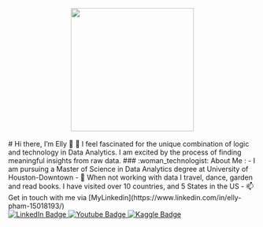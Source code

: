 <div id="header" align="center">
  <img src="https://media.giphy.com/media/hpXdHPfFI5wTABdDx9/giphy.gif" width="250"/>
</div>
<br/>
# Hi there, I’m Elly 👋 
 🌱 I feel fascinated for the unique combination of logic and technology in Data Analytics. I am excited by the process of finding meaningful insights from raw data. 
### :woman_technologist: About Me :
-  I am pursuing a Master of Science in Data Analytics degree at University of Houston-Downtown
- 💞️ When not working with data I travel, dance, garden and read books. I have visited over 10 countries, and 5 States in the US
- 📫 Get in touch with me via [MyLinkedin](https://www.linkedin.com/in/elly-pham-15018193/) 

<div id="badges">
  <a href="https://www.linkedin.com/in/elly-pham-15018193/">
    <img src="https://img.shields.io/badge/LinkedIn-blue?style=for-the-badge&logo=linkedin&logoColor=white" alt="LinkedIn Badge"/>
  </a>
  <a href="https://www.youtube.com/channel/UCe9iz4aZDOmoOjSGmRDkBnQ">
    <img src="https://img.shields.io/badge/YouTube-red?style=for-the-badge&logo=youtube&logoColor=white" alt="Youtube Badge"/>
  </a>
  <a href="https://www.kaggle.com/ellypham">
    <img src="https://img.shields.io/badge/Kaggle-20BEFF?style=for-the-badge&logo=Kaggle&logoColor=white" alt="Kaggle Badge"/>
  </a>
</div>



<!---
Ellypham92/Ellypham92 is a ✨ special ✨ repository because its `README.md` (this file) appears on your GitHub profile.
You can click the Preview link to take a look at your changes.
--->
